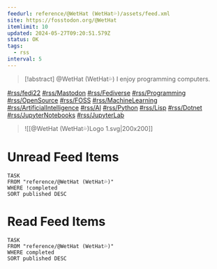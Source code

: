 ```yaml
---
feedurl: reference/@WetHat (WetHat💦)/assets/feed.xml
site: https://fosstodon.org/@WetHat
itemlimit: 10
updated: 2024-05-27T09:20:51.579Z
status: OK
tags:
  - rss
interval: 5
---
```


> [!abstract] @WetHat (WetHat💦)
> I enjoy programming computers.

[#rss/fedi22](https://fosstodon.org/tags/fedi22) [#rss/Mastodon](https://fosstodon.org/tags/Mastodon) [#rss/Fediverse](https://fosstodon.org/tags/Fediverse) [#rss/Programming](https://fosstodon.org/tags/Programming) [#rss/OpenSource](https://fosstodon.org/tags/OpenSource) [#rss/FOSS](https://fosstodon.org/tags/FOSS) [#rss/MachineLearning](https://fosstodon.org/tags/MachineLearning) [#rss/ArtificialIntelligence](https://fosstodon.org/tags/ArtificialIntelligence) [#rss/AI](https://fosstodon.org/tags/AI) [#rss/Python](https://fosstodon.org/tags/Python) [#rss/Lisp](https://fosstodon.org/tags/Lisp) [#rss/Dotnet](https://fosstodon.org/tags/Dotnet) [#rss/JupyterNotebooks](https://fosstodon.org/tags/JupyterNotebooks) [#rss/JupyterLab](https://fosstodon.org/tags/JupyterLab)
>
> ![[@WetHat (WetHat💦)Logo 1.svg|200x200]]
# Unread Feed Items
~~~dataview
TASK
FROM "reference/@WetHat (WetHat💦)"
WHERE !completed
SORT published DESC
~~~

# Read Feed Items
~~~dataview
TASK
FROM "reference/@WetHat (WetHat💦)"
WHERE completed
SORT published DESC
~~~
